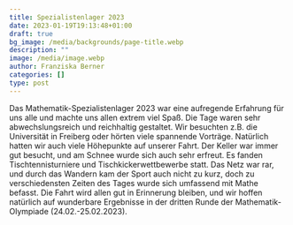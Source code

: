 ```yaml
---
title: Spezialistenlager 2023
date: 2023-01-19T19:13:48+01:00
draft: true
bg_image: /media/backgrounds/page-title.webp
description: ""
image: /media/image.webp
author: Franziska Berner
categories: []
type: post
---
```

Das Mathematik-Spezialistenlager 2023 war eine aufregende Erfahrung für uns alle und machte uns allen extrem viel Spaß. Die Tage waren sehr abwechslungsreich und reichhaltig gestaltet. Wir besuchten z.B. die Universität in Freiberg oder hörten viele spannende Vorträge. Natürlich hatten wir auch viele Höhepunkte auf unserer Fahrt. Der Keller war immer gut besucht, und am Schnee wurde sich auch sehr erfreut. Es fanden Tischtennisturniere und Tischkickerwettbewerbe statt. Das Netz war rar, und durch das Wandern kam der Sport auch nicht zu kurz, doch zu verschiedensten Zeiten des Tages wurde sich umfassend mit Mathe befasst. Die Fahrt wird allen gut in Erinnerung bleiben, und wir hoffen natürlich auf wunderbare Ergebnisse in der dritten Runde der Mathematik-Olympiade (24.02.-25.02.2023). 
